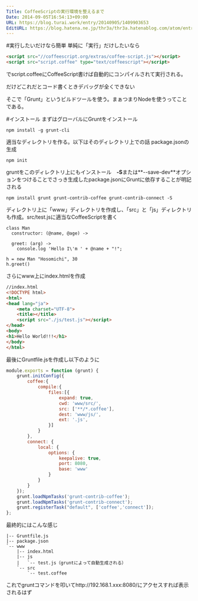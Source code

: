 ```yaml
---
Title: CoffeeScriptの実行環境を整えるまで
Date: 2014-09-05T16:54:13+09:00
URL: https://blog.turai.work/entry/20140905/1409903653
EditURL: https://blog.hatena.ne.jp/thr3a/thr3a.hatenablog.com/atom/entry/12921228815732072487
---
```


#実行したいだけなら簡単
単純に「実行」だけしたいなら
```html
<script src="//coffeescript.org/extras/coffee-script.js"></script>
<script src="script.coffee" type="text/coffeescript"></script>
```
でscript.coffeeにCoffeeScript書けば自動的にコンパイルされて実行される。

だけどこれだとコード書くときデバッグが全くできない

そこで「Grunt」というビルドツールを使う。まぁつまりNodeを使うってことである。

#インストール
まずはグローバルにGruntをインストール
```
npm install -g grunt-cli
```
適当なディレクトリを作る。以下はそのディレクトリ上での話
package.jsonの生成
```
npm init
```
gruntをこのディレクトリ上にもインストール　**-S**または**--save-dev**オプションをつけることでさっき生成したpackage.jsonにGruntに依存することが明記される
```
npm install grunt grunt-contrib-coffee grunt-contrib-connect -S
```
ディレクトリ上に「www」ディレクトリを作成し、「src」と「js」ディレクトリも作成。src/test.jsに適当なCoffeeScriptを書く
```
class Man
  constructor: (@name, @age) ->

  greet: (arg) ->
    console.log 'Hello I\'m ' + @name + "!";

h = new Man "Hosomichi", 30
h.greet()
```
さらにwww上にindex.htmlを作成
```html
//index.html
<!DOCTYPE html>
<html>
<head lang="ja">
    <meta charset="UTF-8">
    <title></title>
    <script src="./js/test.js"></script>
</head>
<body>
<h1>Hello World!!!</h1>
</body>
</html>
```
最後にGruntfile.jsを作成し以下のように
```javascript
module.exports = function (grunt) {
	grunt.initConfig({
		coffee:{
			compile:{
				files:[{ 
					expand: true,
					cwd: 'www/src/',
					src: ['**/*.coffee'],
					dest: 'www/js/',
					ext: '.js',
				}]
			}
		},
		connect: {
			local: {
				options: {
					keepalive: true,
					port: 8080,
					base: 'www'
				}
			}
		}
	});
	grunt.loadNpmTasks('grunt-contrib-coffee');
	grunt.loadNpmTasks('grunt-contrib-connect');
	grunt.registerTask("default", ['coffee','connect']);
};
```
最終的にはこんな感じ
```
|-- Gruntfile.js
|-- package.json
`-- www
    |-- index.html
    |-- js
    |   `-- test.js（gruntによって自動生成される）
    `-- src
        `-- test.coffee
```
これでgruntコマンドを叩いてhttp://192.168.1.xxx:8080/にアクセスすれば表示されるはず
